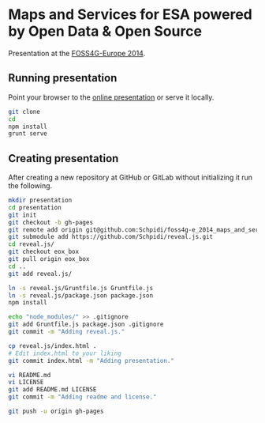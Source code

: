 # Maps and Services for ESA powered by Open Data & Open Source

Presentation at the [FOSS4G-Europe 2014](http://foss4g-e.org/content/maps-and-services-esa-powered-open-data-open-source).

## Running presentation

Point your browser to the [online presentation](http://schpidi.github.io/foss4g-e_2014_maps_and_services_for_esa)
or serve it locally.

```bash
git clone 
cd 
npm install
grunt serve
```

## Creating presentation

After creating a new repository at GitHub or GitLab without initializing it 
run the following.

```bash
mkdir presentation
cd presentation
git init
git checkout -b gh-pages
git remote add origin git@github.com:Schpidi/foss4g-e_2014_maps_and_services_for_esa.git
git submodule add https://github.com/Schpidi/reveal.js.git
cd reveal.js/
git checkout eox_box
git pull origin eox_box
cd ..
git add reveal.js/

ln -s reveal.js/Gruntfile.js Gruntfile.js
ln -s reveal.js/package.json package.json
npm install

echo "node_modules/" >> .gitignore
git add Gruntfile.js package.json .gitignore
git commit -m "Adding reveal.js."

cp reveal.js/index.html .
# Edit index.html to your liking
git commit index.html -m "Adding presentation."

vi README.md
vi LICENSE
git add README.md LICENSE
git commit -m "Adding readme and license."

git push -u origin gh-pages
```
